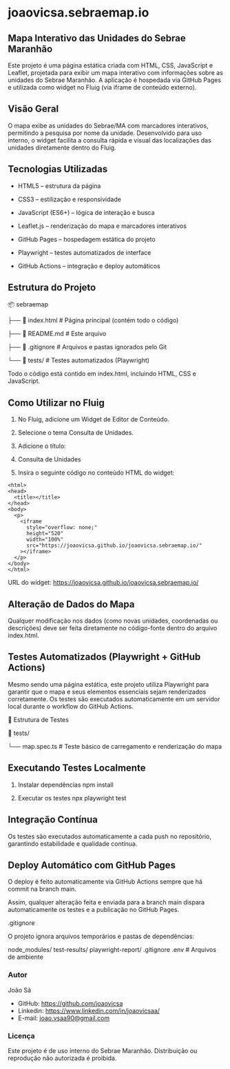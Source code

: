 # joaovicsa.sebraemap.io

## Mapa Interativo das Unidades do Sebrae Maranhão

Este projeto é uma página estática criada com HTML, CSS, JavaScript e Leaflet, projetada para exibir um mapa interativo com informações sobre as unidades do Sebrae Maranhão.
A aplicação é hospedada via GitHub Pages e utilizada como widget no Fluig (via iframe de conteúdo externo).

## Visão Geral

O mapa exibe as unidades do Sebrae/MA com marcadores interativos, permitindo a pesquisa por nome da unidade.
Desenvolvido para uso interno, o widget facilita a consulta rápida e visual das localizações das unidades diretamente dentro do Fluig.

## Tecnologias Utilizadas

- HTML5 – estrutura da página

- CSS3 – estilização e responsividade

- JavaScript (ES6+) – lógica de interação e busca

- Leaflet.js – renderização do mapa e marcadores interativos

- GitHub Pages – hospedagem estática do projeto

- Playwright – testes automatizados de interface

- GitHub Actions – integração e deploy automáticos

## Estrutura do Projeto

📦 sebraemap

├── 📄 index.html # Página principal (contém todo o código)

├── 📄 README.md # Este arquivo

├── 📄 .gitignore # Arquivos e pastas ignorados pelo Git

└── 📁 tests/ # Testes automatizados (Playwright)

Todo o código está contido em index.html, incluindo HTML, CSS e JavaScript.

## Como Utilizar no Fluig

1. No Fluig, adicione um Widget de Editor de Conteúdo.

2. Selecione o tema Consulta de Unidades.

3. Adicione o título:

4. Consulta de Unidades

5. Insira o seguinte código no conteúdo HTML do widget:

```
<html>
<head>
  <title></title>
</head>
<body>
  <p>
    <iframe
      style="overflow: none;"
      height="520"
      width="100%"
      src="https://joaovicsa.github.io/joaovicsa.sebraemap.io/"
    ></iframe>
  </p>
</body>
</html>
```

URL do widget:
https://joaovicsa.github.io/joaovicsa.sebraemap.io/

## Alteração de Dados do Mapa

Qualquer modificação nos dados (como novas unidades, coordenadas ou descrições) deve ser feita diretamente no código-fonte dentro do arquivo index.html.

## Testes Automatizados (Playwright + GitHub Actions)

Mesmo sendo uma página estática, este projeto utiliza Playwright para garantir que o mapa e seus elementos essenciais sejam renderizados corretamente.
Os testes são executados automaticamente em um servidor local durante o workflow do GitHub Actions.

📁 Estrutura de Testes

📁 tests/

└── map.spec.ts # Teste básico de carregamento e renderização do mapa

## Executando Testes Localmente

1. Instalar dependências
   npm install

2. Executar os testes
   npx playwright test

## Integração Contínua

Os testes são executados automaticamente a cada push no repositório, garantindo estabilidade e qualidade contínua.

## Deploy Automático com GitHub Pages

O deploy é feito automaticamente via GitHub Actions sempre que há commit na branch main.

Assim, qualquer alteração feita e enviada para a branch main dispara automaticamente os testes e a publicação no GitHub Pages.

.gitignore

O projeto ignora arquivos temporários e pastas de dependências:

node_modules/
test-results/
playwright-report/
.gitignore
.env # Arquivos de ambiente

### Autor

João Sá

- GitHub: https://github.com/joaovicsa
- Linkedin: https://www.linkedin.com/in/joaovicsaa/
- E-mail: joao.vsaa90@gmail.com

### Licença

Este projeto é de uso interno do Sebrae Maranhão.
Distribuição ou reprodução não autorizada é proibida.
